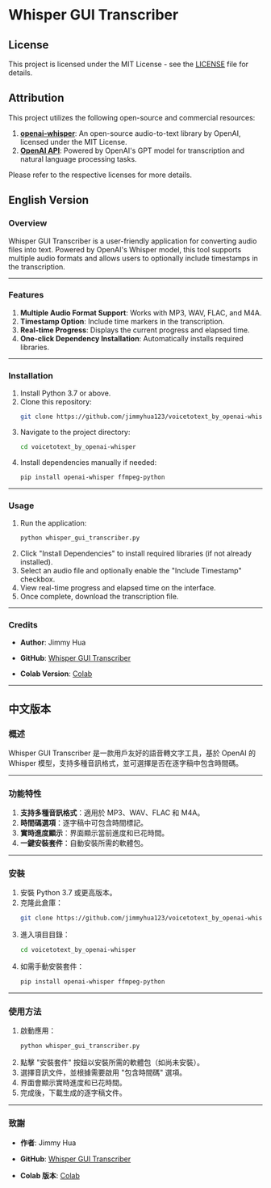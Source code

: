 # Whisper GUI Transcriber

## License
This project is licensed under the MIT License - see the [LICENSE](LICENSE) file for details.

## Attribution
This project utilizes the following open-source and commercial resources:
1. **[openai-whisper](https://github.com/openai/whisper)**: An open-source audio-to-text library by OpenAI, licensed under the MIT License.
2. **[OpenAI API](https://platform.openai.com/overview)**: Powered by OpenAI's GPT model for transcription and natural language processing tasks.

Please refer to the respective licenses for more details.

## English Version

### **Overview**
Whisper GUI Transcriber is a user-friendly application for converting audio files into text. Powered by OpenAI's Whisper model, this tool supports multiple audio formats and allows users to optionally include timestamps in the transcription.

---

### **Features**
1. **Multiple Audio Format Support**: Works with MP3, WAV, FLAC, and M4A.
2. **Timestamp Option**: Include time markers in the transcription.
3. **Real-time Progress**: Displays the current progress and elapsed time.
4. **One-click Dependency Installation**: Automatically installs required libraries.

---

### **Installation**
1. Install Python 3.7 or above.
2. Clone this repository:
   ```bash
   git clone https://github.com/jimmyhua123/voicetotext_by_openai-whisper.git
   ```
3. Navigate to the project directory:
   ```bash
   cd voicetotext_by_openai-whisper
   ```
4. Install dependencies manually if needed:
   ```bash
   pip install openai-whisper ffmpeg-python
   ```

---

### **Usage**
1. Run the application:
   ```bash
   python whisper_gui_transcriber.py
   ```
2. Click "Install Dependencies" to install required libraries (if not already installed).
3. Select an audio file and optionally enable the "Include Timestamp" checkbox.
4. View real-time progress and elapsed time on the interface.
5. Once complete, download the transcription file.

---

### **Credits**
- **Author**: Jimmy Hua  
- **GitHub**: [Whisper GUI Transcriber](https://github.com/jimmyhua123/voicetotext_by_openai-whisper/blob/main/whisper_gui_transcriber.py)

- **Colab Version**: [Colab](https://colab.research.google.com/drive/12WNpxOrf0jBeYUn66eh8MLKwIE-LP4LX#scrollTo=vND_tVbffmgh)
---

## 中文版本

### **概述**
Whisper GUI Transcriber 是一款用戶友好的語音轉文字工具，基於 OpenAI 的 Whisper 模型，支持多種音訊格式，並可選擇是否在逐字稿中包含時間碼。

---

### **功能特性**
1. **支持多種音訊格式**：適用於 MP3、WAV、FLAC 和 M4A。
2. **時間碼選項**：逐字稿中可包含時間標記。
3. **實時進度顯示**：界面顯示當前進度和已花時間。
4. **一鍵安裝套件**：自動安裝所需的軟體包。

---

### **安裝**
1. 安裝 Python 3.7 或更高版本。
2. 克隆此倉庫：
   ```bash
   git clone https://github.com/jimmyhua123/voicetotext_by_openai-whisper.git
   ```
3. 進入項目目錄：
   ```bash
   cd voicetotext_by_openai-whisper
   ```
4. 如需手動安裝套件：
   ```bash
   pip install openai-whisper ffmpeg-python
   ```

---

### **使用方法**
1. 啟動應用：
   ```bash
   python whisper_gui_transcriber.py
   ```
2. 點擊 "安裝套件" 按鈕以安裝所需的軟體包（如尚未安裝）。
3. 選擇音訊文件，並根據需要啟用 "包含時間碼" 選項。
4. 界面會顯示實時進度和已花時間。
5. 完成後，下載生成的逐字稿文件。

---

### **致謝**
- **作者**: Jimmy Hua  
- **GitHub**: [Whisper GUI Transcriber](https://github.com/jimmyhua123/voicetotext_by_openai-whisper/blob/main/whisper_gui_transcriber.py)


- **Colab 版本**: [Colab](https://colab.research.google.com/drive/12WNpxOrf0jBeYUn66eh8MLKwIE-LP4LX#scrollTo=vND_tVbffmgh)
